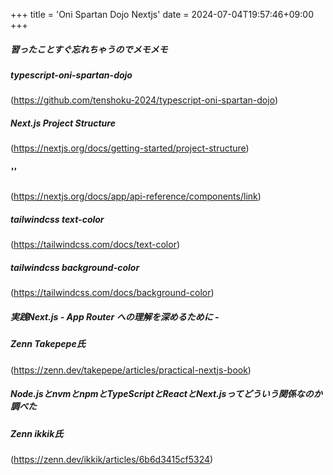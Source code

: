 +++
title = 'Oni Spartan Dojo Nextjs'
date = 2024-07-04T19:57:46+09:00
+++
  
  
##### 習ったことすぐ忘れちゃうのでメモメモ  
  
##### typescript-oni-spartan-dojo  
(https://github.com/tenshoku-2024/typescript-oni-spartan-dojo)  
  
##### Next.js Project Structure  
(https://nextjs.org/docs/getting-started/project-structure)  
  
##### '<Link>'  
(https://nextjs.org/docs/app/api-reference/components/link)  
  
##### tailwindcss text-color  
(https://tailwindcss.com/docs/text-color)  
  
##### tailwindcss background-color  
(https://tailwindcss.com/docs/background-color)  
  
  
##### 実践Next.js - App Router への理解を深めるために -  
##### Zenn Takepepe氏  
(https://zenn.dev/takepepe/articles/practical-nextjs-book)  
  
##### Node.jsとnvmとnpmとTypeScriptとReactとNext.jsってどういう関係なのか調べた
##### Zenn ikkik氏
(https://zenn.dev/ikkik/articles/6b6d3415cf5324)  


